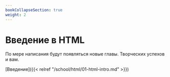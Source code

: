 ```yaml
---
bookCollapseSection: true
weight: 2
---
```


# Введение в HTML

По мере написания будут появляться новые главы. Творческих успехов и вам.

[Введение]({{< relref "/school/html/01-html-intro.md" >}})